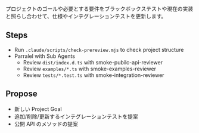 プロジェクトのゴールや必要とする要件をブラックボックステストや現在の実装と照らし合わせて、仕様やインテグレーションテストを更新します。

## Steps

- Run `.claude/scripts/check-prereview.mjs` to check project structure
- Parralel with Sub Agents
  - Review `dist/index.d.ts` with smoke-pubilc-api-reviewer
  - Review `examples/*.ts` with smoke-examples-reviewer
  - Review `tests/*.test.ts` with smoke-integration-reviewer

## Propose

- 新しい Project Goal
- 追加/削除/更新するインテグレーションテストを提案
- 公開 API のメソッドの提案
